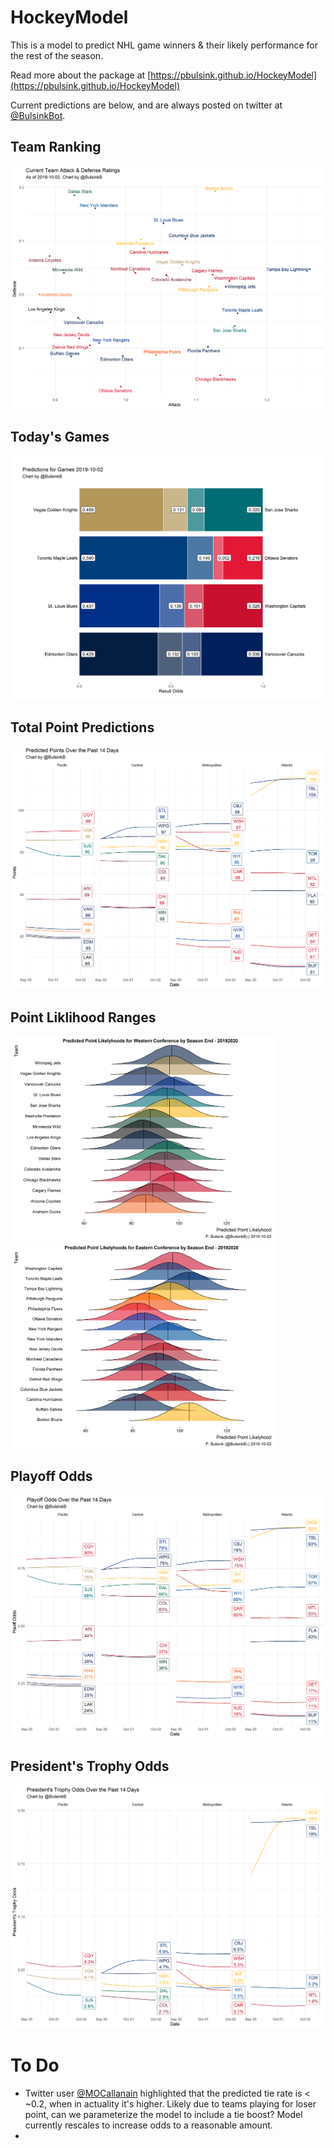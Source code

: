 # HockeyModel

This is a model to predict NHL game winners & their likely performance for the rest of the season. 

Read more about the package at [https://pbulsink.github.io/HockeyModel](https://pbulsink.github.io/HockeyModel)

Current predictions are below, and are always posted on twitter at [@BulsinkBot](https://www.twitter.com/BulsinkB).

## Team Ranking
<img src="https://github.com/pbulsink/HockeyModel/raw/master/prediction_results/graphics/current_rating.png" alt="Team Rankings">

## Today's Games
<img src="https://github.com/pbulsink/HockeyModel/raw/master/prediction_results/graphics/today_odds.png" alt="Today's Games">

## Total Point Predictions
<img src="https://github.com/pbulsink/HockeyModel/raw/master/prediction_results/graphics/point_predict.png" alt="Total Point Predictions">

## Point Liklihood Ranges
<img src="https://raw.githubusercontent.com/pbulsink/HockeyModel/master/prediction_results/graphics/pace/westlikelihood.png" width="425" alt="West Coast Team Point Liklihood"/> <img src="https://raw.githubusercontent.com/pbulsink/HockeyModel/master/prediction_results/graphics/pace/eastlikelihood.png" width="425" alt="East Coast Team Point Liklihood"/> 

## Playoff Odds
<img src="https://github.com/pbulsink/HockeyModel/raw/master/prediction_results/graphics/playoff_odds.png" alt="Playoff Odds">

## President's Trophy Odds
<img src="https://github.com/pbulsink/HockeyModel/raw/master/prediction_results/graphics/president_odds.png" alt="President's Trophy Odds">

# To Do
- Twitter user [@MOCallanain](https://www.twitter.com/MOCallanain) highlighted that the predicted tie rate is < ~0.2, when in actuality it's higher. Likely due to teams playing for loser point, can we parameterize the model to include a tie boost? Model currently rescales to increase odds to a reasonable amount.
- 

